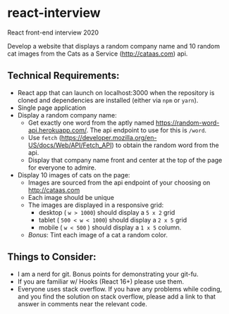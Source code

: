 # react-interview
React front-end interview 2020

Develop a website that displays a random company name and 10 random cat images from the Cats as a Service (http://cataas.com) api.

## Technical Requirements:
* React app that can launch on localhost:3000 when the repository is cloned and dependencies are installed (either via `npm` or `yarn`).
* Single page application
* Display a random company name:
  * Get exactly one word from the aptly named https://random-word-api.herokuapp.com/. The api endpoint to use for this is `/word`.
  * Use `fetch` (https://developer.mozilla.org/en-US/docs/Web/API/Fetch_API) to obtain the random word from the api. 
  * Display that company name front and center at the top of the page for everyone to admire.
* Display 10 images of cats on the page:
  * Images are sourced from the api endpoint of your choosing on http://cataas.com
  * Each image should be unique
  * The images are displayed in a responsive grid:
    * desktop ( `w > 1000`) should display a `5 x 2` grid
    * tablet ( `500 < w < 1000`) should display a `2 x 5` grid
    * mobile ( `w < 500` ) should display a `1 x 5` column. 
  * *Bonus*: Tint each image of a cat a random color.

## Things to Consider:
* I am a nerd for git. Bonus points for demonstrating your git-fu.
* If you are familiar w/ Hooks (React 16+) please use them.
* Everyone uses stack overflow. If you have any problems while coding, and you find the solution on stack overflow, please add a link to that answer in comments near the relevant code.
